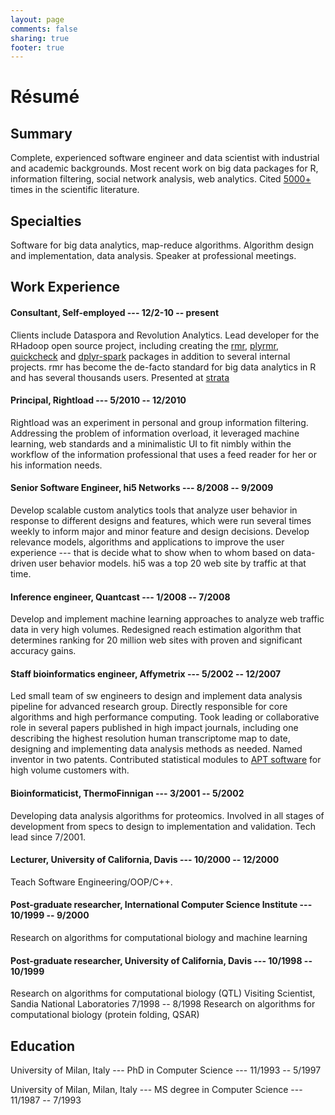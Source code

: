 ```yaml
---
layout: page
comments: false
sharing: true
footer: true
---
```



<h1 class="post-title">Résumé</h1>


## Summary
Complete, experienced software engineer and data scientist with industrial and academic backgrounds. Most recent work on big data packages for R, information filtering, social network analysis, web analytics. Cited [5000+](http://scholar.google.com/citations?user=uNAgLfwAAAAJ) times in the scientific literature.

## Specialties
Software for big data analytics, map-reduce algorithms. Algorithm design and implementation, data analysis. Speaker at professional meetings.

## Work Experience

#### Consultant, Self-employed --- 12/2-10 -- present
Clients include Dataspora and Revolution Analytics. Lead developer for the RHadoop open source project, including creating the [rmr](https::/github.con/RevolutionAnalytics/rmr2), [plyrmr](https::/github.con/RevolutionAnalytics/plyrmr), [quickcheck](https::/github.con/RevolutionAnalytics/quickcheck) and [dplyr-spark](https::/github.con/RevolutionAnalytics/dplyr-spark) packages in addition to several internal projects. rmr has become the de-facto standard for big data analytics in R and has several thousands users. Presented at [strata](http://www.youtube.com/watch?v=DW8ISErV_4s)

#### Principal, Rightload --- 5/2010 -- 12/2010
Rightload was an experiment in personal and group information filtering. Addressing the problem of information overload, it leveraged machine learning, web standards and a minimalistic UI to fit nimbly within the workflow of the information professional that uses a feed reader for her or his information needs.

#### Senior Software Engineer, hi5 Networks ---  8/2008 -- 9/2009
Develop scalable custom analytics tools that analyze user behavior in response to different designs and features, which were run several times weekly to inform major and minor feature and design decisions. Develop relevance models, algorithms and applications to improve the user experience --- that is decide what to show when to whom based on data-driven user behavior models. hi5 was a top 20 web site by traffic at that time.

#### Inference engineer, Quantcast --- 1/2008 -- 7/2008
Develop and implement machine learning approaches to analyze web traffic data in very high volumes. Redesigned reach estimation algorithm that determines ranking for 20 million web sites with proven and significant accuracy gains.

#### Staff bioinformatics engineer, Affymetrix --- 5/2002 -- 12/2007
Led small team of sw engineers to design and implement data analysis pipeline for advanced research group. Directly responsible for core algorithms and high performance computing. Took leading or collaborative role in several papers published in high impact journals, including one describing the highest resolution human transcriptome map to date, designing and implementing data analysis methods as needed. Named inventor in two patents. Contributed statistical modules to [APT software](http://www.affymetrix.com/estore/partners_programs/programs/developer/tools/powertools.affx) for high volume customers with.

#### Bioinformaticist, ThermoFinnigan --- 3/2001 -- 5/2002
Developing data analysis algorithms for proteomics. Involved in all stages of development from specs to design to implementation and validation. Tech lead since 7/2001.

#### Lecturer, University of California, Davis --- 10/2000 -- 12/2000
Teach Software Engineering/OOP/C++.

#### Post-graduate researcher, International Computer Science Institute --- 10/1999 -- 9/2000
Research on algorithms for computational biology and machine learning

#### Post-graduate researcher, University of California, Davis --- 10/1998 -- 10/1999
Research on algorithms for computational biology (QTL)
Visiting Scientist, Sandia National Laboratories 7/1998 -- 8/1998
Research on algorithms for computational biology (protein folding, QSAR)

## Education
University of Milan, Italy --- PhD in Computer Science --- 11/1993 -- 5/1997

University of Milan, Milan, Italy --- MS degree in Computer Science --- 11/1987 -- 7/1993
